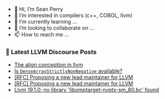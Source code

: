 - 👋 Hi, I’m Sean Perry
- 👀 I’m interested in compilers (c++, COBOL, llvm)
- 🌱 I’m currently learning ...
- 💞️ I’m looking to collaborate on ...
- 📫 How to reach me ...

<!---
s66perry/s66perry is a ✨ special ✨ repository because its `README.md` (this file) appears on your GitHub profile.
You can click the Preview link to take a look at your changes.
--->
### 📕 Latest LLVM Discourse Posts

<!-- DISCOURSE-LLVM:START -->
- [The align conception in llvm](https://discourse.llvm.org/t/the-align-conception-in-llvm/81352#post_1)
- [Is `DenseArrayStrictlyNonNegative` available?](https://discourse.llvm.org/t/is-densearraystrictlynonnegative-available/81350#post_1)
- [[RFC] Proposing a new lead maintainer for LLVM](https://discourse.llvm.org/t/rfc-proposing-a-new-lead-maintainer-for-llvm/81290#post_9)
- [[RFC] Proposing a new lead maintainer for LLVM](https://discourse.llvm.org/t/rfc-proposing-a-new-lead-maintainer-for-llvm/81290#post_8)
- [Llvm 19.1.0: no library &#39;libomptarget-nvptx-sm_80.bc&#39; found](https://discourse.llvm.org/t/llvm-19-1-0-no-library-libomptarget-nvptx-sm-80-bc-found/81343#post_2)
<!-- DISCOURSE-LLVM:END -->

